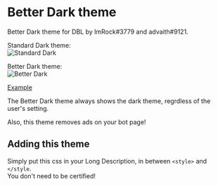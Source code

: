 # Better Dark theme

Better Dark theme for DBL by ImRock#3779 and advaith#9121. 

Standard Dark theme:  
![Standard Dark](https://i.dis.gg/ndtg5fr.png)

Better Dark theme:  
![Better Dark](https://i.dis.gg/na8b8ed.png)

[Example](https://discordbots.org/bot/398690824721924107)

The Better Dark theme always shows the dark theme, regrdless of the user's setting.

Also, this theme removes ads on your bot page!

## Adding this theme

Simply put this css in your Long Description, in between `<style>` and `</style`.  
You don't need to be certified!
